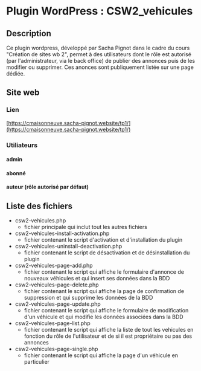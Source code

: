 # Plugin WordPress : CSW2_vehicules

## Description
Ce plugin wordpress, développé par Sacha Pignot dans le cadre du cours "Création de sites wb 2", permet à des utilisateurs dont le rôle est autorisé (par l'administrateur, via le back office) de publier des annonces puis de les modifier ou supprimer. Ces anonces sont publiquement listée sur une page dédiée.

## Site web
### Lien
[https://cmaisonneuve.sacha-pignot.website/tp1/](https://cmaisonneuve.sacha-pignot.website/tp1/)
### Utiliateurs
#### admin
#### abonné
#### auteur (rôle autorisé par défaut)

## Liste des fichiers
- csw2-vehicules.php 
    - fichier principale qui inclut tout les autres fichiers
- csw2-vehicules-install-activation.php
    - fichier contenant le script d'activation et d'installation du plugin
- csw2-vehicules-uninstall-deactivation.php
    - fichier contenant le script de désactivation et de désinstallation du plugin
- csw2-vehicules-page-add.php
    - fichier contenant le script qui affiche le formulaire d'annonce de nouveaux véhicules et qui insert ses données dans la BDD
- csw2-vehicules-page-delete.php
    - fichier contenant le script qui affiche la page de confirmation de suppression et qui supprime les données de la BDD
- csw2-vehicules-page-update.php
    - fichier contenant le script qui affiche le formulaire de modification d'un véhicule et qui modifie les données associées dans la BDD
- csw2-vehicules-page-list.php
    - fichier contenant le script qui affiche la liste de tout les vehicules en fonction du rôle de l'utilisateur et de si il est propriétaire ou pas des annonces
- csw2-vehicules-page-single.php
    - fichier contenant le script qui affiche la page d'un véhicule en particulier

